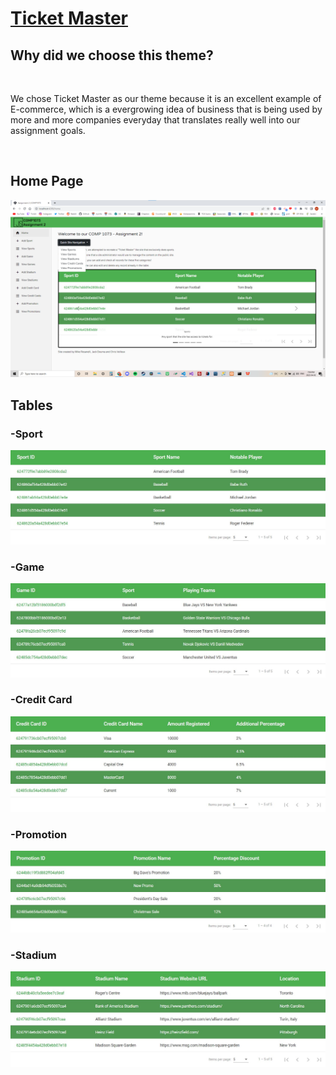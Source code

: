 <h1><u>Ticket Master</u></h1>
<h2>Why did we choose this theme?</h2>

<br>

<p>We chose Ticket Master as our theme because it is an excellent example of E-commerce, which is a evergrowing idea of business that is being used by more and more companies everyday that translates really well into our assignment goals.</p>

<br>

<h2>Home Page</h2>
<img src="home.png"></img>

<h2>Tables</h2>
<h3>-Sport</h4>
<img src="src/assets/img/sports-list.jpg"></img>

<h3>-Game</h3>
<img src="src/assets/img/games-list.jpg"></img>

<h3>-Credit Card</h3>
<img src="src/assets/img/credit-list.jpg"></img>

<h3>-Promotion</h3>
<img src="src/assets/img/promotions-list.jpg"></img>

<h3>-Stadium</h3>
<img src="src/assets/img/stadiums-list.jpg"></img>
